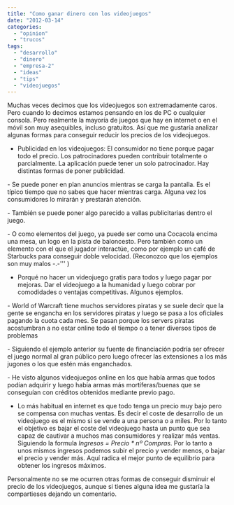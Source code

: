```yaml
---
title: "Como ganar dinero con los videojuegos"
date: "2012-03-14"
categories: 
  - "opinion"
  - "trucos"
tags: 
  - "desarrollo"
  - "dinero"
  - "empresa-2"
  - "ideas"
  - "tips"
  - "videojuegos"
---
```


Muchas veces decimos que los videojuegos son extremadamente caros. Pero cuando lo decimos estamos pensando en los de PC o cualquier consola. Pero realmente la mayoría de juegos que hay en internet o en el móvil son muy asequibles, incluso gratuitos. Así que me gustaría analizar algunas formas para conseguir reducir los precios de los videojuegos.

- Publicidad en los videojuegos: El consumidor no tiene porque pagar todo el precio. Los patrocinadores pueden contribuir totalmente o parcialmente. La aplicación puede tener un solo patrocinador. Hay distintas formas de poner publicidad.

\- Se puede poner en plan anuncios mientras se carga la pantalla. Es el típico tiempo que no sabes que hacer mientras carga. Alguna vez los consumidores lo mirarán y prestarán atención.

\- También se puede poner algo parecido a vallas publicitarias dentro el juego.

\- O como elementos del juego, ya puede ser como una Cocacola encima una mesa, un logo en la pista de baloncesto. Pero también como un elemento con el que el jugador interactúe, como por ejemplo un café de Starbucks para conseguir doble velocidad. (Reconozco que los ejemplos son muy malos -.-''' )

- Porqué no hacer un videojuego gratis para todos y luego pagar por mejoras. Dar el videojuego a la humanidad y luego cobrar por comodidades o ventajas competitivas. Algunos ejemplos.

\- World of Warcraft tiene muchos servidores piratas y se suele decir que la gente se engancha en los servidores piratas y luego se pasa a los oficiales pagando la cuota cada mes. Se pasan porque los servers piratas acostumbran a no estar online todo el tiempo o a tener diversos tipos de problemas

\- Siguiendo el ejemplo anterior su fuente de financiación podría ser ofrecer el juego normal al gran público pero luego ofrecer las extensiones a los más jugones o los que estén más enganchados.

\- He visto algunos videojuegos online en los que había armas que todos podían adquirir y luego había armas más mortíferas/buenas que se conseguían con créditos obtenidos mediante previo pago.

- Lo más habitual en internet es que todo tenga un precio muy bajo pero se compensa con muchas ventas. Es decir el coste de desarrollo de un videojuego es el mismo si se vende a una persona o a miles. Por lo tanto el objetivo es bajar el coste del videojuego hasta un punto que sea capaz de cautivar a muchos mas consumidores y realizar más ventas. Siguiendo la formula _Ingresos = Precio \* nº Compras_. Por lo tanto a unos mismos ingresos podemos subir el precio y vender menos, o bajar el precio y vender más. Aquí radica el mejor punto de equilibrio para obtener los ingresos máximos.

Personalmente no se me ocurren otras formas de conseguir disminuir el precio de los videojuegos, aunque si tienes alguna idea me gustaría la compartieses dejando un comentario.
